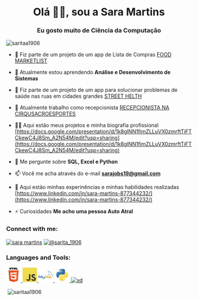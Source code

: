 <h1 align="center">Olá 👋🏼, sou a Sara Martins</h1>
<h3 align="center">Eu gosto muito de Ciência da Computação</h3>

<p align="left"> <img src="https://komarev.com/ghpvc/?username=saritaa1906&label=Profile%20views&color=0e75b6&style=flat" alt="saritaa1906" /> </p>

- 🔭 Fiz parte de um projeto de um app de Lista de Compras [FOOD MARKETLIST](https://docs.google.com/document/d/1KIsqb9__VpeX4nr41HIRGFcZBUbHSovoi4f5jaiDwCY/edit?usp=sharing)

- 🌱 Atualmente estou aprendendo **Análise e Desenvolvimento de Sistemas**

- 📝 Fiz parte de um projeto de um app para solucionar problemas de saúde nas ruas em cidades grandes [STREET HELTH](https://docs.google.com/document/d/14XKmpgzWoY4lZFlWkyX6_27rgOmXwGH2qyi2ndEfgbY/edit?usp=sharing)

- 👯 Atualmente trabalho como recepcionista [RECEPCIONISTA NA CIRQUSACROESPORTES](https://www.cirqusacroesportes.com.br/)

- 👨‍💻 Aqui estão meus projetos e minha biografia profissional [https://docs.google.com/presentation/d/1k8glNN1fimZLLuVX0zmrftTiFTCkewC4J8Sm_A2N54M/edit?usp=sharing](https://docs.google.com/presentation/d/1k8glNN1fimZLLuVX0zmrftTiFTCkewC4J8Sm_A2N54M/edit?usp=sharing)

- 💬 Me pergunte sobre **SQL, Excel e Python**

- 📫 Você me acha através do e-mail **sarajobs19@gmail.com**

- 📄 Aqui estão minhas experinências e minhas habilidades realizadas [https://www.linkedin.com/in/sara-martins-877344232/](https://www.linkedin.com/in/sara-martins-877344232/)

- ⚡ Curiosidades **Me acho uma pessoa Auto Atral**

<h3 align="left">Connect with me:</h3>
<p align="left">
<a href="https://www.linkedin.com/in/sara-martins-877344232/" target="blank"><img align="center" src="https://raw.githubusercontent.com/rahuldkjain/github-profile-readme-generator/master/src/images/icons/Social/linked-in-alt.svg" alt="sara martins" height="30" width="40" /></a>
<a href="https://instagram.com/sarita_1906" target="blank"><img align="center" src="https://raw.githubusercontent.com/rahuldkjain/github-profile-readme-generator/master/src/images/icons/Social/instagram.svg" alt="@sarita_1906" height="30" width="40" /></a>
</p>

<h3 align="left">Languages and Tools:</h3>
<p align="left"> <a href="https://www.w3.org/html/" target="_blank" rel="noreferrer"> <img src="https://raw.githubusercontent.com/devicons/devicon/master/icons/html5/html5-original-wordmark.svg" alt="html5" width="40" height="40"/> </a> <a href="https://developer.mozilla.org/en-US/docs/Web/JavaScript" target="_blank" rel="noreferrer"> <img src="https://raw.githubusercontent.com/devicons/devicon/master/icons/javascript/javascript-original.svg" alt="javascript" width="40" height="40"/> </a> <a href="https://www.mysql.com/" target="_blank" rel="noreferrer"> <img src="https://raw.githubusercontent.com/devicons/devicon/master/icons/mysql/mysql-original-wordmark.svg" alt="mysql" width="40" height="40"/> </a> <a href="https://www.python.org" target="_blank" rel="noreferrer"> <img src="https://raw.githubusercontent.com/devicons/devicon/master/icons/python/python-original.svg" alt="python" width="40" height="40"/> </a> <a href="https://www.adobe.com/products/xd.html" target="_blank" rel="noreferrer"> <img src="https://cdn.worldvectorlogo.com/logos/adobe-xd.svg" alt="xd" width="40" height="40"/> </a> </p>

<p>&nbsp;<img align="center" src="https://github-readme-stats.vercel.app/api?username=saritaa1906&show_icons=true&locale=en" alt="saritaa1906" /></p>


<!--
**saritaa1906/saritaa1906** is a ✨ _special_ ✨ repository because its `README.md` (this file) appears on your GitHub profile.

Here are some ideas to get you started:

- 🔭 I’m currently working on ...
- 🌱 I’m currently learning ...
- 👯 I’m looking to collaborate on ...
- 🤔 I’m looking for help with ...
- 💬 Ask me about ...
- 📫 How to reach me: ...
- 😄 Pronouns: ...
- ⚡ Fun fact: ...
-->
